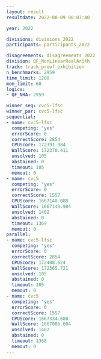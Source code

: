 ```yaml
---
layout: result
resultdate: 2022-08-09 00:07:40

year: 2022

divisions: divisions_2022
participants: participants_2022

disagreements: disagreements_2022
division: QF_NonLinearRealArith
track: track_proof_exhibition
n_benchmarks: 2959
time_limit: 1200
mem_limit: 60
logics:
- QF_NRA: 2959

winner_seq: cvc5-lfsc
winner_par: cvc5-lfsc
sequential:
- name: cvc5-lfsc
  competing: "yes"
  errorScore: 0
  correctScore: 2854
  CPUScore: 172391.984
  WallScore: 172370.411
  unsolved: 105
  abstained: 0
  timeout: 105
  memout: 0
- name: cvc5
  competing: "yes"
  errorScore: 0
  correctScore: 1557
  CPUScore: 1667148.088
  WallScore: 1667149.984
  unsolved: 1402
  abstained: 0
  timeout: 1369
  memout: 0
parallel:
- name: cvc5-lfsc
  competing: "yes"
  errorScore: 0
  correctScore: 2854
  CPUScore: 172408.524
  WallScore: 172365.721
  unsolved: 105
  abstained: 0
  timeout: 105
  memout: 0
- name: cvc5
  competing: "yes"
  errorScore: 0
  correctScore: 1557
  CPUScore: 1667334.688
  WallScore: 1667086.604
  unsolved: 1402
  abstained: 0
  timeout: 1368
  memout: 0
---
```

